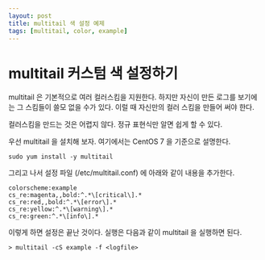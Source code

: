 ```yaml
---
layout: post
title: multitail 색 설정 예제
tags: [multitail, color, example]
---
```

# multitail 커스텀 색 설정하기

multitail 은 기본적으로 여러 컬러스킴을 지원한다. 하지만 자신이 만든 로그를 보기에는 그 스킴들이 쓸모 없을 수가 있다. 이럴 때 자신만의 컬러 스킴을 만들어 써야 한다.

컬러스킴을 만드는 것은 어렵지 않다. 정규 표현식만 알면 쉽게 할 수 있다.

우선 multitail 을 설치해 보자. 여기에서는 CentOS 7 을 기준으로 설명한다.

```shell
sudo yum install -y multitail
```

그리고 나서 설정 파일 (/etc/multitail.conf) 에 아래와 같이 내용을 추가한다.

```
colorscheme:example
cs_re:magenta,,bold:^.*\[critical\].*
cs_re:red,,bold:^.*\[error\].*
cs_re:yellow:^.*\[warning\].*
cs_re:green:^.*\[info\].*
```

이렇게 하면 설정은 끝난 것이다. 실행은 다음과 같이 multitail 을 실행하면 된다.

```shell
> multitail -cS example -f <logfile>
```

